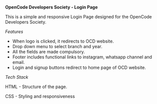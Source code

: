 **OpenCode Developers Society - Login Page**

This is a simple and responsive Login Page designed for the OpenCode Developers Society.

*Features*
- When logo is clicked, it redirects to OCD website.
- Drop down menu to select branch and year.
- All the fields are made compulsory.
- Footer includes functional links to instagram, whatsapp channel and email.
- Login and signup buttons redirect to home page of OCD website.



*Tech Stack*

HTML - Structure of the page.

CSS - Styling and responsiveness
